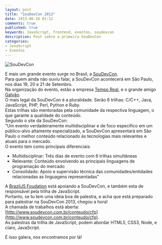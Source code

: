 ```yaml
---
layout: post
title: "SouDevCon 2013"
date: 2013-06-26 01:12
comments: true
published: true
keywords: JavaScript, frontend, eventos, soudevcon
description: Post sobre a primeira SouDevCon
categories:
- JavaScript 
- Eventos
---
```

![SouDevCon](/images/soudevcon.png) 

E mais um grande evento surge no Brasil, a [SouDevCon](http://www.soudevcon.com.br/).  
Para quem ainda não ouviu falar, a SouDevCon acontecerá em São Paulo, nos dias 19, 20 e 21 de Setembro.  
Na organização do evento, estão a empresa [Tempo Real](http://www.temporealeventos.com.br/), e o grande amigo [Galvão](http://www.galvao.eti.br/).  
O mais legal da SouDevCon é a pluralidade. Serão 6 trilhas: C/C++, Java, JavaScript, PHP, Perl, Python e Ruby.  
Estas trilhas são mentoradas pela comunidade da respectiva linguagem, o que garante a qualidade do conteúdo.  
Segundo o site da SouDevCon:  
"Um evento verdadeiramente multidisciplinar e de foco específico em um público-alvo altamente especializado, a SouDevCon apresentará em São Paulo o melhor conteúdo relacionado às tecnologias mais relevantes e atuais para o mercado.  
O evento tem como principais diferenciais:  
* Multidisciplinar: Três dias de evento com 6 trilhas simultâneas  
* Relevante: Conteúdo envolvendo as principais linguagens de programação do mercado  
* Consolidado: Apoio e supervisão técnica das comunidades/entidades relacionadas as linguagens representadas"  

A [BrazilJS Foudation](http://braziljs.org/) está apoiando a SouDevCon, e também esta de responsável pela trilha de JavaScript.  
Portanto, se tu tem uma ideia boa de palestra, e acha que está preparado para palestrar na SouDevCon 2013, chegou a hora!  
A chamada de trabalhos está aberta: [http://www.soudevcon.com.br/conteudo/cfp](http://www.soudevcon.com.br/conteudo/cfp).  
As palestras da trilha de JavaScript, podem abordar HTML5, CSS3, Node, e claro, JavaScript.  

É isso galera, nos encontramos por lá!  